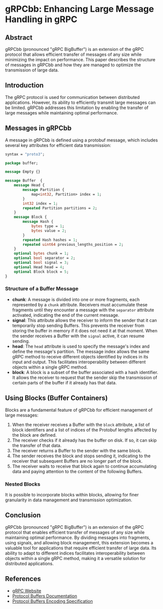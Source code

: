 # gRPCbb: Enhancing Large Message Handling in gRPC

## Abstract

gRPCbb (pronounced "gRPC BigBuffer") is an extension of the gRPC protocol that allows efficient transfer of messages of any size while minimizing the impact on performance. This paper describes the structure of messages in gRPCbb and how they are managed to optimize the transmission of large data.

## Introduction

The gRPC protocol is used for communication between distributed applications. However, its ability to efficiently transmit large messages can be limited. gRPCbb addresses this limitation by enabling the transfer of large messages while maintaining optimal performance.

## Messages in gRPCbb

A message in gRPCbb is defined using a protobuf message, which includes several key attributes for efficient data transmission:

```protobuf
syntax = "proto3";

package buffer;

message Empty {}

message Buffer  {
    message Head {
        message Partition {
            map<int32, Partition> index = 1;
        }
        int32 index = 1;
        repeated Partition partitions = 2;
    }
    message Block {
        message Hash {
            bytes type = 1;
            bytes value = 2;
        }
        repeated Hash hashes = 1;
        repeated uint64 previous_lengths_position = 2;
    }
    optional bytes chunk = 1;
    optional bool separator = 2;
    optional bool signal = 3;
    optional Head head = 4;
    optional Block block = 5;
}

```

### Structure of a Buffer Message

- **chunk**: A message is divided into one or more fragments, each represented by a `chunk` attribute. Receivers must accumulate these fragments until they encounter a message with the `separator` attribute activated, indicating the end of the current message.
- **signal**: This attribute allows the receiver to inform the sender that it can temporarily stop sending Buffers. This prevents the receiver from storing the buffer in memory if it does not need it at that moment. When the sender receives a Buffer with the `signal` active, it can resume sending.
- **head**: The `head` attribute is used to specify the message's index and define the message's partition. The message index allows the same gRPC method to receive different objects identified by indices in its input and output. This facilitates interoperability between different objects within a single gRPC method.
- **block**: A block is a subset of the buffer associated with a hash identifier. It allows the receiver to request that the sender skip the transmission of certain parts of the buffer if it already has that data.

## Using Blocks (Buffer Containers)

Blocks are a fundamental feature of gRPCbb for efficient management of large messages:

1. When the receiver receives a Buffer with the `block` attribute, a list of block identifiers and a list of indices of the Protobuf lengths affected by the block are defined.
2. The receiver checks if it already has the buffer on disk. If so, it can skip the transfer of that data.
3. The receiver returns a Buffer to the sender with the same block.
4. The sender receives the block and stops sending it, indicating to the receiver that subsequent Buffers are no longer part of the block.
5. The receiver waits to receive that block again to continue accumulating data and paying attention to the content of the following Buffers.

### Nested Blocks

It is possible to incorporate blocks within blocks, allowing for finer granularity in data management and transmission optimization.

## Conclusion

gRPCbb (pronounced "gRPC BigBuffer") is an extension of the gRPC protocol that enables efficient transfer of messages of any size while maintaining optimal performance. By dividing messages into fragments, using signals, and allowing block management, this extension becomes a valuable tool for applications that require efficient transfer of large data. Its ability to adapt to different indices facilitates interoperability between objects within a single gRPC method, making it a versatile solution for distributed applications.

## References

- [gRPC Website](https://grpc.io/)
- [Protocol Buffers Documentation](https://developers.google.com/protocol-buffers)
- [Protocol Buffers Encoding Specification](https://developers.google.com/protocol-buffers/docs/encoding#simple)
